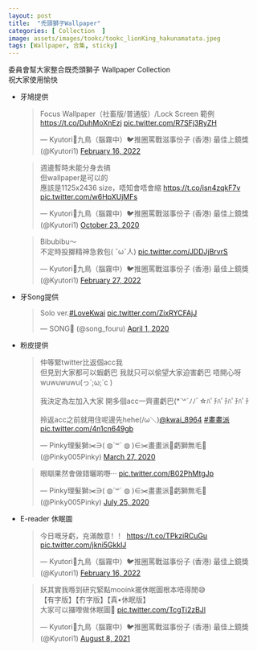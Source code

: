 ```yaml
---
layout: post
title:  "禿頭獅子Wallpaper"
categories: [ Collection  ]
image: assets/images/tookc/tookc_lionKing_hakunamatata.jpeg
tags: [Wallpaper, 合集, sticky]
---
```

委員會幫大家整合既禿頭獅子 Wallpaper Collection<br> 
祝大家使用愉快


<ul>
<li>牙鳩提供 <br>
  <blockquote class="twitter-tweet"><p lang="ja" dir="ltr">Focus Wallpaper（社畜版/普通版）/Lock Screen 範例 <a href="https://t.co/DuhMoXnEzj">https://t.co/DuhMoXnEzj</a> <a href="https://t.co/R7SFj3RyZH">pic.twitter.com/R7SFj3RyZH</a></p>&mdash; Kyutori🔸九鳥（腦霧中）🐦推圈罵戰滋事份子 (香港) 最佳上鏡獎 (@Kyutori1) <a href="https://twitter.com/Kyutori1/status/1493856908083531776?ref_src=twsrc%5Etfw">February 16, 2022</a></blockquote> <script async src="https://platform.twitter.com/widgets.js" charset="utf-8"></script>

  <blockquote class="twitter-tweet"><p lang="zh" dir="ltr">週邊暫時未能分身去搞<br>但wallpaper是可以的<br>應該是1125x2436 size，唔知會唔會縮 <a href="https://t.co/isn4zqkF7v">https://t.co/isn4zqkF7v</a> <a href="https://t.co/w6HpXUjMFs">pic.twitter.com/w6HpXUjMFs</a></p>&mdash; Kyutori🔸九鳥（腦霧中）🐦推圈罵戰滋事份子 (香港) 最佳上鏡獎 (@Kyutori1) <a href="https://twitter.com/Kyutori1/status/1319528328773029888?ref_src=twsrc%5Etfw">October 23, 2020</a></blockquote> <script async src="https://platform.twitter.com/widgets.js" charset="utf-8"></script>

<blockquote class="twitter-tweet"><p lang="zh" dir="ltr">Bibubibu～<br>不定時投擲精神急救包( ˇωˇ人) <a href="https://t.co/JDDJjBrvrS">pic.twitter.com/JDDJjBrvrS</a></p>&mdash; Kyutori🔸九鳥（腦霧中）🐦推圈罵戰滋事份子 (香港) 最佳上鏡獎 (@Kyutori1) <a href="https://twitter.com/Kyutori1/status/1497854395614052355?ref_src=twsrc%5Etfw">February 27, 2022</a></blockquote> <script async src="https://platform.twitter.com/widgets.js" charset="utf-8"></script>
</li>

<li>牙Song提供
<blockquote class="twitter-tweet"><p lang="es" dir="ltr">Solo ver.<a href="https://twitter.com/hashtag/LoveKwai?src=hash&amp;ref_src=twsrc%5Etfw">#LoveKwai</a> <a href="https://t.co/ZixRYCFAjJ">pic.twitter.com/ZixRYCFAjJ</a></p>&mdash; SONG🏅 (@song_fouru) <a href="https://twitter.com/song_fouru/status/1245284101143162882?ref_src=twsrc%5Etfw">April 1, 2020</a></blockquote> <script async src="https://platform.twitter.com/widgets.js" charset="utf-8"></script>
</li>


<li>粉皮提供
<blockquote class="twitter-tweet"><p lang="ja" dir="ltr">仲等緊twitter比返個acc我<br>但見到大家都可以蝦虧巴 我就只可以偷望大家迫害虧巴 唔開心呀wuwuwuwu(っ´;ω;`с )<br><br>我決定為左加入大家 開多個acc一齊畫虧巴(*´꒳`ﾉﾉﾞ☆ﾊﾟﾁﾊﾟﾁﾊﾟﾁﾊﾟﾁ<br><br>拎返acc之前就用住呢邊先hehe(/ω＼)<a href="https://twitter.com/kwai_8964?ref_src=twsrc%5Etfw">@kwai_8964</a> <a href="https://twitter.com/hashtag/%E7%95%AB%E7%95%AB%E6%B4%BE?src=hash&amp;ref_src=twsrc%5Etfw">#畫畫派</a> <a href="https://t.co/4n1cn649gb">pic.twitter.com/4n1cn649gb</a></p>&mdash; Pinky理髮獅✂️∋( ◍´꒳` ◍ )∈✂️畫畫派🎨虧獅無毛🦁 (@Pinky005Pinky) <a href="https://twitter.com/Pinky005Pinky/status/1243516713569677312?ref_src=twsrc%5Etfw">March 27, 2020</a></blockquote> <script async src="https://platform.twitter.com/widgets.js" charset="utf-8"></script>

<blockquote class="twitter-tweet"><p lang="zh" dir="ltr">眼瞓果然會做錯曬啲嘢··· <a href="https://t.co/B02PhMtgJp">pic.twitter.com/B02PhMtgJp</a></p>&mdash; Pinky理髮獅✂️∋( ◍´꒳` ◍ )∈✂️畫畫派🎨虧獅無毛🦁 (@Pinky005Pinky) <a href="https://twitter.com/Pinky005Pinky/status/1287072008975585280?ref_src=twsrc%5Etfw">July 25, 2020</a></blockquote> <script async src="https://platform.twitter.com/widgets.js" charset="utf-8"></script>
</li>
<li> E-reader 休眠圖  <br>
  <blockquote class="twitter-tweet"><p lang="zh" dir="ltr">今日嘅牙虧，充滿敵意！！ <a href="https://t.co/TPkziRCuGu">https://t.co/TPkziRCuGu</a> <a href="https://t.co/jkni5GkklJ">pic.twitter.com/jkni5GkklJ</a></p>&mdash; Kyutori🔸九鳥（腦霧中）🐦推圈罵戰滋事份子 (香港) 最佳上鏡獎 (@Kyutori1) <a href="https://twitter.com/Kyutori1/status/1493862667215269891?ref_src=twsrc%5Etfw">February 16, 2022</a></blockquote> <script async src="https://platform.twitter.com/widgets.js" charset="utf-8"></script>

  <blockquote class="twitter-tweet"><p lang="zh" dir="ltr">妖其實我喺到研究緊點mooink擺休眠圖根本唔得閒😅<br>【有字版】【冇字版】【真•休眠版】<br>大家可以攞嚟做休眠圖🥺 <a href="https://t.co/TcgTi2zBJl">pic.twitter.com/TcgTi2zBJl</a></p>&mdash; Kyutori🔸九鳥（腦霧中）🐦推圈罵戰滋事份子 (香港) 最佳上鏡獎 (@Kyutori1) <a href="https://twitter.com/Kyutori1/status/1424386188589244416?ref_src=twsrc%5Etfw">August 8, 2021</a></blockquote> <script async src="https://platform.twitter.com/widgets.js" charset="utf-8"></script>
</li>
</ul>